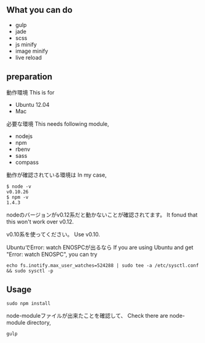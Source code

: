 ## What you can do
- gulp
- jade
- scss
- js minify
- image minify
- live reload

## preparation

動作環境
This is for
- Ubuntu 12.04
- Mac

必要な環境
This needs following module,
- nodejs
- npm
- rbenv
- sass
- compass

動作が確認されている環境は
In my case, 

```
$ node -v
v0.10.26
$ npm -v
1.4.3
```

nodeのバージョンがv0.12系だと動かないことが確認されてます。
It fonud that this won't work over v0.12.

v0.10系を使ってください。
Use v0.10.

UbuntuでError: watch ENOSPCが出るなら
If you are using Ubuntu and get "Error: watch ENOSPC", you can try
```
echo fs.inotify.max_user_watches=524288 | sudo tee -a /etc/sysctl.conf && sudo sysctl -p
```

## Usage
```
sudo npm install
```

node-moduleファイルが出来たことを確認して、
Check there are node-module directory,
```
gulp
```